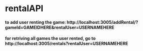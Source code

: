 # rentalAPI
#### to add user renting the game: http://localhost:3005/addRental/?gameId=GAMEIDHERE&rentalUser=USERNAMEHERE

#### for retriving all games the user rented, go to http://localhost:3005/rentals?rentalUser=USERNAMEHERE

